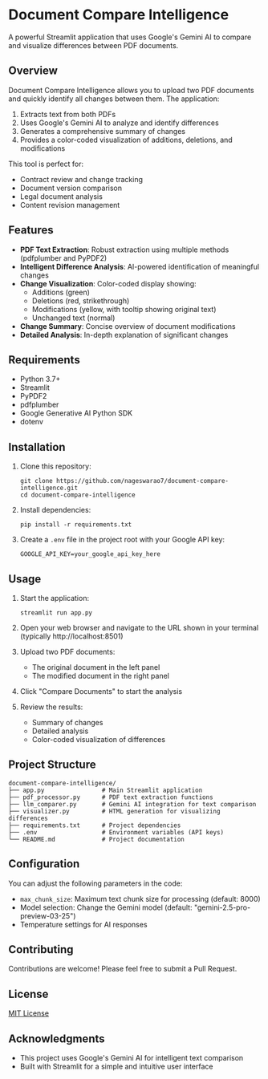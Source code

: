 # Document Compare Intelligence

A powerful Streamlit application that uses Google's Gemini AI to compare and visualize differences between PDF documents.

## Overview

Document Compare Intelligence allows you to upload two PDF documents and quickly identify all changes between them. The application:

1. Extracts text from both PDFs
2. Uses Google's Gemini AI to analyze and identify differences
3. Generates a comprehensive summary of changes
4. Provides a color-coded visualization of additions, deletions, and modifications

This tool is perfect for:
- Contract review and change tracking
- Document version comparison
- Legal document analysis
- Content revision management

## Features

- **PDF Text Extraction**: Robust extraction using multiple methods (pdfplumber and PyPDF2)
- **Intelligent Difference Analysis**: AI-powered identification of meaningful changes
- **Change Visualization**: Color-coded display showing:
  - Additions (green)
  - Deletions (red, strikethrough)
  - Modifications (yellow, with tooltip showing original text)
  - Unchanged text (normal)
- **Change Summary**: Concise overview of document modifications
- **Detailed Analysis**: In-depth explanation of significant changes

## Requirements

- Python 3.7+
- Streamlit
- PyPDF2
- pdfplumber
- Google Generative AI Python SDK
- dotenv

## Installation

1. Clone this repository:
   ```
   git clone https://github.com/nageswarao7/document-compare-intelligence.git
   cd document-compare-intelligence
   ```

2. Install dependencies:
   ```
   pip install -r requirements.txt
   ```

3. Create a `.env` file in the project root with your Google API key:
   ```
   GOOGLE_API_KEY=your_google_api_key_here
   ```

## Usage

1. Start the application:
   ```
   streamlit run app.py
   ```

2. Open your web browser and navigate to the URL shown in your terminal (typically http://localhost:8501)

3. Upload two PDF documents:
   - The original document in the left panel
   - The modified document in the right panel

4. Click "Compare Documents" to start the analysis

5. Review the results:
   - Summary of changes
   - Detailed analysis
   - Color-coded visualization of differences

## Project Structure

```
document-compare-intelligence/
├── app.py                # Main Streamlit application
├── pdf_processor.py      # PDF text extraction functions
├── llm_comparer.py       # Gemini AI integration for text comparison
├── visualizer.py         # HTML generation for visualizing differences
├── requirements.txt      # Project dependencies
├── .env                  # Environment variables (API keys)
└── README.md             # Project documentation
```

## Configuration

You can adjust the following parameters in the code:

- `max_chunk_size`: Maximum text chunk size for processing (default: 8000)
- Model selection: Change the Gemini model (default: "gemini-2.5-pro-preview-03-25")
- Temperature settings for AI responses

## Contributing

Contributions are welcome! Please feel free to submit a Pull Request.

## License

[MIT License](LICENSE)

## Acknowledgments

- This project uses Google's Gemini AI for intelligent text comparison
- Built with Streamlit for a simple and intuitive user interface

